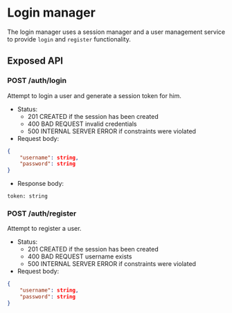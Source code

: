 # Login manager

The login manager uses a session manager and a user management service
to provide `login` and `register` functionality.

## Exposed API

### POST /auth/login

Attempt to login a user and generate a session token for him.

- Status:
  - 201 CREATED if the session has been created
  - 400 BAD REQUEST invalid credentials
  - 500 INTERNAL SERVER ERROR if constraints were violated
- Request body:

```json
{
	"username": string,
	"password": string
}
```

- Response body:

```
token: string
```

### POST /auth/register

Attempt to register a user.

- Status:
  - 201 CREATED if the session has been created
  - 400 BAD REQUEST username exists
  - 500 INTERNAL SERVER ERROR if constraints were violated
- Request body:

```json
{
	"username": string,
	"password": string
}
```
